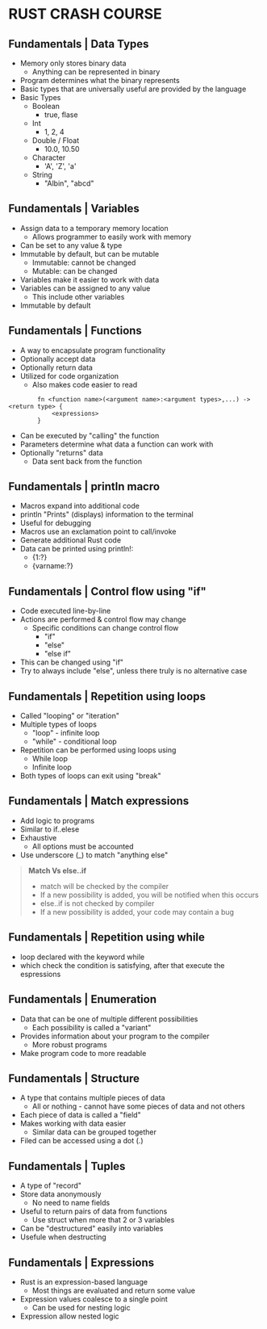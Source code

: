 # RUST CRASH COURSE

## Fundamentals | Data Types
- Memory only stores binary data
    - Anything can be represented in binary
- Program determines what the binary represents
- Basic types that are universally useful are provided by the language
- Basic Types
    - Boolean
        - true, flase
    - Int
        - 1, 2, 4
    - Double / Float
        - 10.0, 10.50
    - Character
        - 'A', 'Z', 'a'
    - String
        - "Albin", "abcd"

## Fundamentals | Variables
- Assign data to a temporary memory location
    - Allows programmer to easily work with memory
- Can be set to any value & type
- Immutable by default, but can be mutable
    - Immutable: cannot be changed
    - Mutable: can be changed
- Variables make it easier to work with data
- Variables can be assigned to any value
    - This include other variables
- Immutable by default

## Fundamentals | Functions
- A way to encapsulate program functionality
- Optionally accept data
- Optionally return data
- Utilized for code organization
    - Also makes code easier to read
```
        fn <function name>(<argument name>:<argument types>,...) -> <return type> {
            <expressions>
        }
```

- Can be executed by "calling" the function
- Parameters determine what data a function can work with
- Optionally "returns" data
    - Data sent back from the function

## Fundamentals | println macro
- Macros expand into additional code
- println "Prints" (displays) information to the terminal
- Useful for debugging
- Macros use an exclamation point to call/invoke
- Generate additional Rust code
- Data can be printed using println!:
    - {1:?}
    - {varname:?}
## Fundamentals | Control flow using "if"
- Code executed line-by-line
- Actions are performed & control flow may change
    - Specific conditions can change control flow
        - "if"
        - "else"
        - "else if"
- This can be changed using "if"
- Try to always include "else", unless there truly is no alternative case

## Fundamentals | Repetition using loops
- Called "looping" or "iteration"
- Multiple types of loops
    - "loop" - infinite loop
    - "while" - conditional loop
- Repetition can be performed using loops using
    - While loop
    - Infinite loop
- Both types of loops can exit using "break"

## Fundamentals | Match expressions
- Add logic to programs
- Similar to if..elese
- Exhaustive
    - All options must be accounted
- Use underscore (_) to match "anything else"

>**Match Vs else..if**
>- match will be checked by the compiler
>- If a new possibility is added, you will be notified when this occurs
>- else..if is not checked by compiler
>- If a new possibility is added, your code may contain a bug

## Fundamentals | Repetition using while
- loop declared with the keyword while
- which check the condition is satisfying, after that execute the espressions

## Fundamentals | Enumeration
- Data that can be one of multiple different possibilities
    -  Each possibility is called a "variant"
- Provides information about your program to the compiler
    - More robust programs
- Make program code to more readable

## Fundamentals | Structure
- A type that contains multiple pieces of data
    -  All or nothing - cannot have some pieces of data and not others
- Each piece of data is called a "field"
- Makes working with data easier
    - Similar data can be grouped together
- Filed can be accessed using a dot (.)

## Fundamentals | Tuples
- A type of "record"
- Store data anonymously
    - No need to name fields
- Useful to return pairs of data from functions
    - Use struct when more that 2 or 3 variables
- Can be "destructured" easily into variables
- Usefule when destructing

## Fundamentals | Expressions
- Rust is an expression-based language
    - Most things are evaluated and return some value
- Expression values coalesce to a single point
    - Can be used for nesting logic
- Expression allow nested logic